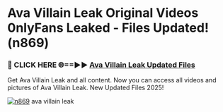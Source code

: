 # Ava Villain Leak Original Videos 0nlyFans Leaked - Files Updated! (n869)

<h3>🔴 CLICK HERE 🌐==►► <a href="https://tinyurl.com/2wckxsce" rel="nofollow">Ava Villain Leak Updated Files</a></h3>

Get Ava Villain Leak and all content. Now you can access all videos and pictures of Ava Villain Leak. New Updated Files 2025!

[![n869](https://i.imgur.com/AFduVYN.gif)](https://tinyurl.com/2wckxsce)
ava villain leak